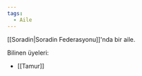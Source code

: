 ```yaml
---  
tags:  
  - Aile  
---  
```

[[Soradin|Soradin Federasyonu]]'nda bir aile.  
  
Bilinen üyeleri:  

- [[Tamur]]